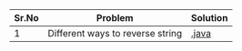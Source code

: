 |Sr.No|             Problem            |                                  Solution                                     | 
|-----|--------------------------------|-------------------------------------------------------------------------------|
|  1  |Different ways to reverse string|[.java](https://github.com/asbaravkar/Problems/blob/master/ReverseString.java) |